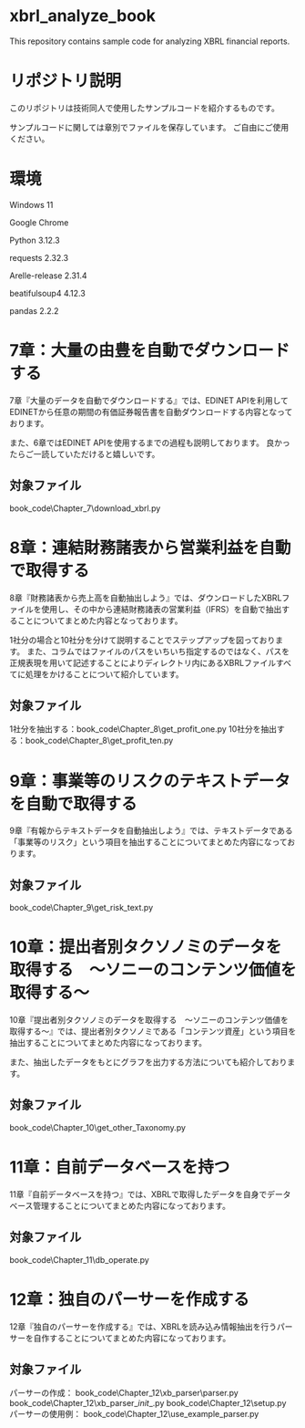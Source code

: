 # xbrl_analyze_book
This repository contains sample code for analyzing XBRL financial reports.

# リポジトリ説明
このリポジトリは技術同人で使用したサンプルコードを紹介するものです。

サンプルコードに関しては章別でファイルを保存しています。
ご自由にご使用ください。

# 環境
Windows 11

Google Chrome

Python 3.12.3

requests 2.32.3

Arelle-release 2.31.4

beatifulsoup4 4.12.3

pandas 2.2.2

# 7章：大量の由豊を自動でダウンロードする
7章『大量のデータを自動でダウンロードする』では、EDINET APIを利用してEDINETから任意の期間の有価証券報告書を自動ダウンロードする内容となっております。

また、6章ではEDINET APIを使用するまでの過程も説明しております。
良かったらご一読していただけると嬉しいです。
## 対象ファイル
book_code\Chapter_7\download_xbrl.py

# 8章：連結財務諸表から営業利益を自動で取得する
8章『財務諸表から売上高を自動抽出しよう』では、ダウンロードしたXBRLファイルを使用し、その中から連結財務諸表の営業利益（IFRS）を自動で抽出することについてまとめた内容となっております。

1社分の場合と10社分を分けて説明することでステップアップを図っております。
また、コラムではファイルのパスをいちいち指定するのではなく、パスを正規表現を用いて記述することによりディレクトリ内にあるXBRLファイルすべてに処理をかけることについて紹介しています。
## 対象ファイル
1社分を抽出する：book_code\Chapter_8\get_profit_one.py
10社分を抽出する：book_code\Chapter_8\get_profit_ten.py

# 9章：事業等のリスクのテキストデータを自動で取得する
9章『有報からテキストデータを自動抽出しよう』では、テキストデータである「事業等のリスク」という項目を抽出することについてまとめた内容になっております。
## 対象ファイル
book_code\Chapter_9\get_risk_text.py

# 10章：提出者別タクソノミのデータを取得する　～ソニーのコンテンツ価値を取得する～
10章『提出者別タクソノミのデータを取得する　～ソニーのコンテンツ価値を取得する～』では、提出者別タクソノミである「コンテンツ資産」という項目を抽出することについてまとめた内容になっております。

また、抽出したデータをもとにグラフを出力する方法についても紹介しております。
## 対象ファイル
book_code\Chapter_10\get_other_Taxonomy.py

# 11章：自前データベースを持つ
11章『自前データベースを持つ』では、XBRLで取得したデータを自身でデータベース管理することについてまとめた内容になっております。
## 対象ファイル
book_code\Chapter_11\db_operate.py

# 12章：独自のパーサーを作成する
12章『独自のパーサーを作成する』では、XBRLを読み込み情報抽出を行うパーサーを自作することについてまとめた内容になっております。
## 対象ファイル
パーサーの作成：
    book_code\Chapter_12\xb_parser\parser.py
    book_code\Chapter_12\xb_parser\__init__.py
    book_code\Chapter_12\setup.py
パーサーの使用例：
    book_code\Chapter_12\use_example_parser.py
